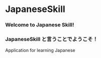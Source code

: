 # JapaneseSkill

### Welcome to Japanese Skill! 

### JapaneseSkill と言うことでようこそ！ 

Application for learning Japanese
